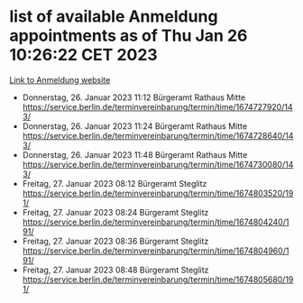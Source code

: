 # list of available Anmeldung appointments as of Thu Jan 26 10:26:22 CET 2023
[Link to Anmeldung website](https://service.berlin.de/terminvereinbarung/termin/tag.php?termin=0&anliegen[]=120686&dienstleisterlist=122210,122217,327316,122219,327312,122227,327314,122231,327346,122243,327348,122252,329742,122260,329745,122262,329748,122254,329751,122271,327278,122273,327274,122277,327276,330436,122280,327294,122282,327290,122284,327292,327539,122291,327270,122285,327266,122286,327264,122296,327268,150230,329760,122301,327282,122297,327286,122294,327284,122312,329763,122314,329775,122304,327330,122311,327334,122309,327332,122281,327352,122279,329772,122276,327324,122274,327326,122267,329766,122246,327318,122251,327320,122257,327322,122208,327298,122226,327300,121362,121364&herkunft=http%3A%2F%2Fservice.berlin.de%2Fdienstleistung%2F120686%2F)
- Donnerstag, 26. Januar 2023 11:12 Bürgeramt Rathaus Mitte https://service.berlin.de/terminvereinbarung/termin/time/1674727920/143/
- Donnerstag, 26. Januar 2023 11:24 Bürgeramt Rathaus Mitte https://service.berlin.de/terminvereinbarung/termin/time/1674728640/143/
- Donnerstag, 26. Januar 2023 11:48 Bürgeramt Rathaus Mitte https://service.berlin.de/terminvereinbarung/termin/time/1674730080/143/
- Freitag, 27. Januar 2023 08:12 Bürgeramt Steglitz https://service.berlin.de/terminvereinbarung/termin/time/1674803520/191/
- Freitag, 27. Januar 2023 08:24 Bürgeramt Steglitz https://service.berlin.de/terminvereinbarung/termin/time/1674804240/191/
- Freitag, 27. Januar 2023 08:36 Bürgeramt Steglitz https://service.berlin.de/terminvereinbarung/termin/time/1674804960/191/
- Freitag, 27. Januar 2023 08:48 Bürgeramt Steglitz https://service.berlin.de/terminvereinbarung/termin/time/1674805680/191/
